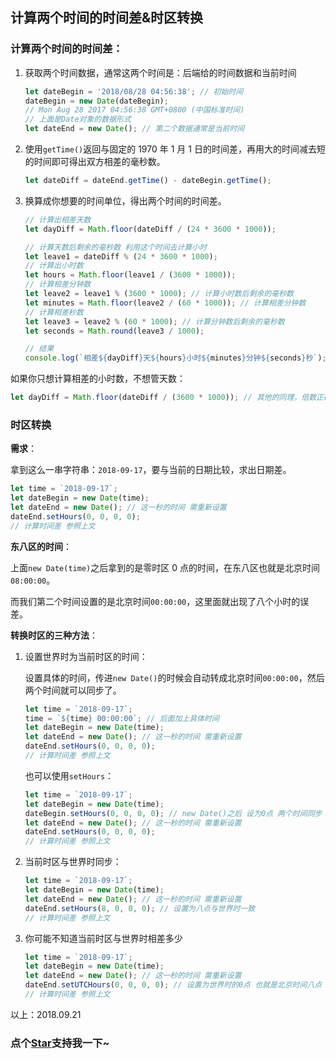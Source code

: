 ## 计算两个时间的时间差&时区转换

### 计算两个时间的时间差：

1. 获取两个时间数据，通常这两个时间是：后端给的时间数据和当前时间

    ```js
    let dateBegin = '2018/08/28 04:56:38'; // 初始时间
    dateBegin = new Date(dateBegin);
    // Mon Aug 28 2017 04:56:38 GMT+0800 (中国标准时间)
    // 上面是Date对象的数据形式
    let dateEnd = new Date(); // 第二个数据通常是当前时间
    ```

2. 使用`getTime()`返回与固定的 1970 年 1 月 1 日的时间差，再用大的时间减去短的时间即可得出双方相差的毫秒数。

    ```js
    let dateDiff = dateEnd.getTime() - dateBegin.getTime();
    ```

3. 换算成你想要的时间单位，得出两个时间的时间差。

    ```js
    // 计算出相差天数
    let dayDiff = Math.floor(dateDiff / (24 * 3600 * 1000));

    // 计算天数后剩余的毫秒数 利用这个时间去计算小时
    let leave1 = dateDiff % (24 * 3600 * 1000);
    // 计算出小时数
    let hours = Math.floor(leave1 / (3600 * 1000));
    // 计算相差分钟数
    let leave2 = leave1 % (3600 * 1000); // 计算小时数后剩余的毫秒数
    let minutes = Math.floor(leave2 / (60 * 1000)); // 计算相差分钟数
    // 计算相差秒数
    let leave3 = leave2 % (60 * 1000); // 计算分钟数后剩余的毫秒数
    let seconds = Math.round(leave3 / 1000);

    // 结果
    console.log(`相差${dayDiff}天${hours}小时${minutes}分钟${seconds}秒`);
    ```

如果你只想计算相差的小时数，不想管天数：

```js
let dayDiff = Math.floor(dateDiff / (3600 * 1000)); // 其他的同理，倍数正确即可
```

### 时区转换

**需求**：

拿到这么一串字符串：`2018-09-17`，要与当前的日期比较，求出日期差。

```js
let time = `2018-09-17`;
let dateBegin = new Date(time);
let dateEnd = new Date(); // 这一秒的时间 需重新设置
dateEnd.setHours(0, 0, 0, 0);
// 计算时间差 参照上文
```

**东八区的时间**：

上面`new Date(time)`之后拿到的是零时区 0 点的时间，在东八区也就是北京时间`08:00:00`。

而我们第二个时间设置的是北京时间`00:00:00`，这里面就出现了八个小时的误差。

**转换时区的三种方法**：

1. 设置世界时为当前时区的时间：

    设置具体的时间，传进`new Date()`的时候会自动转成北京时间`00:00:00`，然后两个时间就可以同步了。

    ```js
    let time = `2018-09-17`;
    time = `${time} 00:00:00`; // 后面加上具体时间
    let dateBegin = new Date(time);
    let dateEnd = new Date(); // 这一秒的时间 需重新设置
    dateEnd.setHours(0, 0, 0, 0);
    // 计算时间差 参照上文
    ```

    也可以使用`setHours`：

    ```js
    let time = `2018-09-17`;
    let dateBegin = new Date(time);
    dateBegin.setHours(0, 0, 0, 0); // new Date()之后 设为0点 两个时间同步
    let dateEnd = new Date(); // 这一秒的时间 需重新设置
    dateEnd.setHours(0, 0, 0, 0);
    // 计算时间差 参照上文
    ```

2. 当前时区与世界时同步：

   ```js
   let time = `2018-09-17`;
   let dateBegin = new Date(time);
   let dateEnd = new Date(); // 这一秒的时间 需重新设置
   dateEnd.setHours(8, 0, 0, 0); // 设置为八点与世界时一致
   // 计算时间差 参照上文
   ```

3. 你可能不知道当前时区与世界时相差多少

   ```js
   let time = `2018-09-17`;
   let dateBegin = new Date(time);
   let dateEnd = new Date(); // 这一秒的时间 需重新设置
   dateEnd.setUTCHours(0, 0, 0, 0); // 设置为世界时的0点 也就是北京时间八点
   // 计算时间差 参照上文
   ```

以上：2018.09.21
<!-- 特殊字符串：用于修改/删除markdown的结尾提示语-OBKoro1 -->
### 点个[Star](https://github.com/OBKoro1/web_accumulate)支持我一下~

